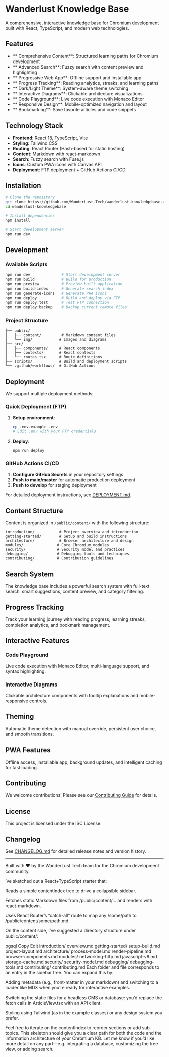# Wanderlust Knowledge Base

A comprehensive, interactive knowledge base for Chromium development built with React, TypeScript, and modern web technologies.

## Features

- ** Comprehensive Content**: Structured learning paths for Chromium development
- ** Advanced Search**: Fuzzy search with content preview and highlighting
- ** Progressive Web App**: Offline support and installable app
- ** Progress Tracking**: Reading analytics, streaks, and learning paths
- ** Dark/Light Theme**: System-aware theme switching
- ** Interactive Diagrams**: Clickable architecture visualizations
- ** Code Playground**: Live code execution with Monaco Editor
- ** Responsive Design**: Mobile-optimized navigation and layout
- ** Bookmarking**: Save favorite articles and code snippets

## Technology Stack

- **Frontend**: React 18, TypeScript, Vite
- **Styling**: Tailwind CSS
- **Routing**: React Router (Hash-based for static hosting)
- **Content**: Markdown with react-markdown
- **Search**: Fuzzy search with Fuse.js
- **Icons**: Custom PWA icons with Canvas API
- **Deployment**: FTP deployment + GitHub Actions CI/CD

## Installation

```bash
# Clone the repository
git clone https://github.com/WanderLust-Tech/wanderlust-knowledgebase.git
cd wanderlust-knowledgebase

# Install dependencies
npm install

# Start development server
npm run dev
```

## Development

### Available Scripts

```bash
npm run dev              # Start development server
npm run build            # Build for production
npm run preview          # Preview built application
npm run build-index      # Generate search index
npm run generate-icons   # Generate PWA icons
npm run deploy           # Build and deploy via FTP
npm run deploy:test      # Test FTP connection
npm run deploy:backup    # Backup current remote files
```

### Project Structure

```
├── public/
│   ├── content/         # Markdown content files
│   └── img/            # Images and diagrams
├── src/
│   ├── components/     # React components
│   ├── contexts/       # React contexts
│   └── routes.tsx      # Route definitions
├── scripts/            # Build and deployment scripts
└── .github/workflows/  # GitHub Actions
```

## Deployment

We support multiple deployment methods:

### Quick Deployment (FTP)

1. **Setup environment**:
   ```bash
   cp .env.example .env
   # Edit .env with your FTP credentials
   ```

2. **Deploy**:
   ```bash
   npm run deploy
   ```

### GitHub Actions CI/CD

1. **Configure GitHub Secrets** in your repository settings
2. **Push to main/master** for automatic production deployment
3. **Push to develop** for staging deployment

For detailed deployment instructions, see [DEPLOYMENT.md](./DEPLOYMENT.md).

## Content Structure

Content is organized in `/public/content/` with the following structure:

```
introduction/           # Project overview and introduction
getting-started/        # Setup and build instructions
architecture/           # Browser architecture and design
modules/               # Core Chromium modules
security/              # Security model and practices
debugging/             # Debugging tools and techniques
contributing/          # Contribution guidelines
```

## Search System

The knowledge base includes a powerful search system with full-text search, smart suggestions, content preview, and category filtering.

## Progress Tracking

Track your learning journey with reading progress, learning streaks, completion analytics, and bookmark management.

## Interactive Features

### Code Playground
Live code execution with Monaco Editor, multi-language support, and syntax highlighting.

### Interactive Diagrams
Clickable architecture components with tooltip explanations and mobile-responsive controls.

## Theming

Automatic theme detection with manual override, persistent user choice, and smooth transitions.

## PWA Features

Offline access, installable app, background updates, and intelligent caching for fast loading.

## Contributing

We welcome contributions! Please see our [Contributing Guide](./public/content/contributing/contributing.md) for details.

## License

This project is licensed under the ISC License.

## Changelog

See [CHANGELOG.md](./CHANGELOG.md) for detailed release notes and version history.

---

Built with ❤️ by the WanderLust Tech team for the Chromium development community.

’ve sketched out a React+TypeScript starter that:

Reads a simple contentIndex tree to drive a collapsible sidebar.

Fetches static Markdown files from /public/content/... and renders with react-markdown.

Uses React Router’s “catch-all” route to map any /some/path to /public/content/some/path.md.

On the content side, I’ve suggested a directory structure under public/content/:

pgsql
Copy
Edit
introduction/
  overview.md
getting-started/
  setup-build.md
  project-layout.md
architecture/
  process-model.md
  render-pipeline.md
  browser-components.md
modules/
  networking-http.md
  javascript-v8.md
  storage-cache.md
security/
  security-model.md
debugging/
  debugging-tools.md
contributing/
  contributing.md
Each folder and file corresponds to an entry in the sidebar tree. You can expand this by:

Adding metadata (e.g., front-matter in your markdown) and switching to a loader like MDX when you’re ready for interactive examples.

Switching the static files for a headless CMS or database: you’d replace the fetch calls in ArticleView.tsx with an API client.

Styling using Tailwind (as in the example classes) or any design system you prefer.

Feel free to iterate on the contentIndex to reorder sections or add sub-topics. This skeleton should give you a clear path for both the code and the information architecture of your Chromium KB. Let me know if you’d like more detail on any part—e.g. integrating a database, customizing the tree view, or adding search.